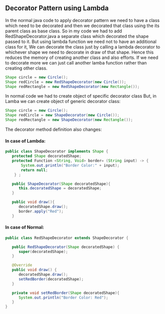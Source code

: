 ## Decorator Pattern using Lambda

In the normal java code to apply decorator pattern we need to have a class which need to be decorated and then we decorated that class using the its parent class as base class. So in my code we had to add RedShapeDecorator.java a separate class which decorated the shape passed to it.
But using lambda function we need not to have an additional class for it, We can decorate the class just by calling a lambda decorator to whichever shape we need to decorate in draw of that shape. Hence this reduces the memory of creating another class and also efforts. If we need to decorate more we can just call another lamba function rather than creating other class.

```java
Shape circle = new Circle();
Shape redCircle = new RedShapeDecorator(new Circle());
Shape redRectangle = new RedShapeDecorator(new Rectangle());
```
In normal code we had to create object of specific decorator class
But, in Lamba we can create object of generic decorator class:

```java
Shape circle = new Circle();
Shape redCircle = new ShapeDecorator(new Circle());
Shape redRectangle = new ShapeDecorator(new Rectangle());
```

The decorator method definition also changes:
#### In case of Lambda:
```java
public class ShapeDecorator implements Shape {
   protected Shape decoratedShape;
   protected Function <String, Void> border= (String input) -> {
	   System.out.println("Border Color:" + input);
	   return null;
	} ;

   public ShapeDecorator(Shape decoratedShape){
      this.decoratedShape = decoratedShape;
   }

   public void draw(){
      decoratedShape.draw();
      border.apply("Red");
   }	
```

#### In case of Normal:
```java
public class RedShapeDecorator extends ShapeDecorator {

   public RedShapeDecorator(Shape decoratedShape) {
      super(decoratedShape);		
   }

   @Override
   public void draw() {
      decoratedShape.draw();	       
      setRedBorder(decoratedShape);
   }

   private void setRedBorder(Shape decoratedShape){
      System.out.println("Border Color: Red");
   }
}
```
